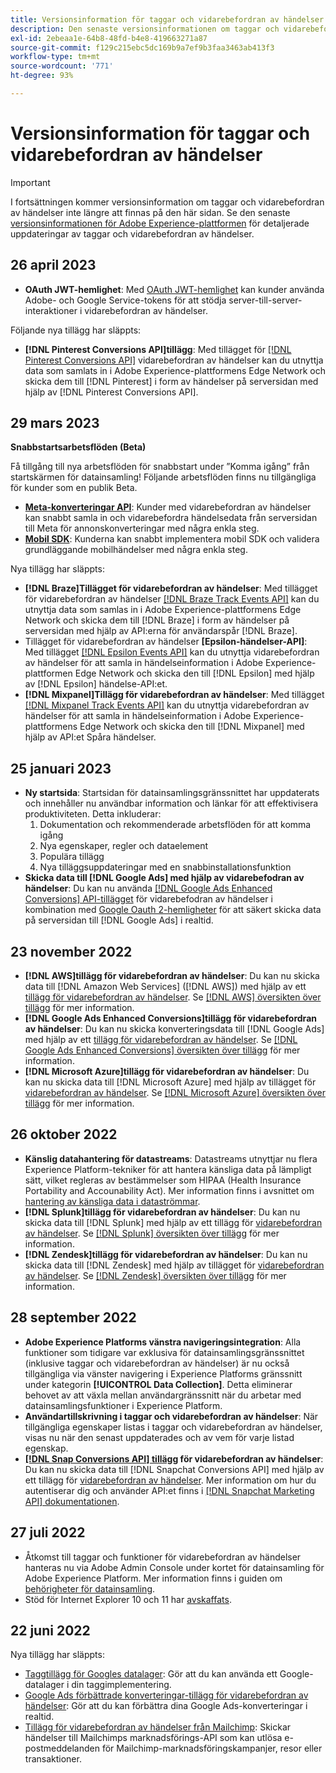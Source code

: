 ```yaml
---
title: Versionsinformation för taggar och vidarebefordran av händelser
description: Den senaste versionsinformationen om taggar och vidarebefordran av händelser i Adobe Experience Platform.
exl-id: 2ebeaa1e-64b8-48fd-b4e8-419663271a87
source-git-commit: f129c215ebc5dc169b9a7ef9b3faa3463ab413f3
workflow-type: tm+mt
source-wordcount: '771'
ht-degree: 93%

---
```


# Versionsinformation för taggar och vidarebefordran av händelser

>[!IMPORTANT]
>
>I fortsättningen kommer versionsinformation om taggar och vidarebefordran av händelser inte längre att finnas på den här sidan. Se den senaste [versionsinformationen för Adobe Experience-plattformen](https://experienceleague.adobe.com/docs/experience-platform/release-notes/latest.html#data-collection) för detaljerade uppdateringar av taggar och vidarebefordran av händelser.

## 26 april 2023

* **OAuth JWT-hemlighet**: Med [OAuth JWT-hemlighet](https://experienceleague.adobe.com/docs/experience-platform/tags/event-forwarding/secrets.html) kan kunder använda Adobe- och Google Service-tokens för att stödja server-till-server-interaktioner i vidarebefordran av händelser.

Följande nya tillägg har släppts:

* **[!DNL Pinterest Conversions API]tillägg**: Med tillägget för [[!DNL Pinterest Conversions API]](https://experienceleague.adobe.com/docs/experience-platform/tags/extensions/server/pinterest/overview.html) vidarebefordran av händelser kan du utnyttja data som samlats in i Adobe Experience-plattformens Edge Network och skicka dem till [!DNL Pinterest] i form av händelser på serversidan med hjälp av [!DNL Pinterest Conversions API].

## 29 mars 2023

**Snabbstartsarbetsflöden (Beta)**

Få tillgång till nya arbetsflöden för snabbstart under ”Komma igång” från startskärmen för datainsamling! Följande arbetsflöden finns nu tillgängliga för kunder som en publik Beta.
* **[Meta-konverteringar API](https://experienceleague.adobe.com/docs/experience-platform/tags/extensions/server/meta/overview.html#quick-start)**: Kunder med vidarebefordran av händelser kan snabbt samla in och vidarebefordra händelsedata från serversidan till Meta för annonskonverteringar med några enkla steg.
* **[Mobil SDK](https://developer.adobe.com/client-sdks/documentation/)**: Kunderna kan snabbt implementera mobil SDK och validera grundläggande mobilhändelser med några enkla steg.

Nya tillägg har släppts:

* **[!DNL Braze]Tillägget för vidarebefordran av händelser**: Med tillägget för vidarebefordran av händelser [[!DNL Braze Track Events API]](https://experienceleague.adobe.com/docs/experience-platform/tags/extensions/server/braze/overview.html) kan du utnyttja data som samlas in i Adobe Experience-plattformens Edge Network och skicka dem till [!DNL Braze] i form av händelser på serversidan med hjälp av API:erna för användarspår [!DNL Braze].
* Tillägget för vidarebefordran av händelser **[Epsilon-händelser-API]**: Med tillägget [[!DNL Epsilon Events API]](https://experienceleague.adobe.com/docs/experience-platform/tags/extensions/server/braze/overview.html) kan du utnyttja vidarebefordran av händelser för att samla in händelseinformation i Adobe Experience-plattformen Edge Network och skicka den till [!DNL Epsilon] med hjälp av [!DNL Epsilon] händelse-API:et.
* **[!DNL Mixpanel]Tillägg för vidarebefordran av händelser**: Med tillägget [[!DNL Mixpanel Track Events API]](https://experienceleague.adobe.com/docs/experience-platform/tags/extensions/server/braze/overview.html) kan du utnyttja vidarebefordran av händelser för att samla in händelseinformation i Adobe Experience-plattformens Edge Network och skicka den till [!DNL Mixpanel] med hjälp av API:et Spåra händelser.

## 25 januari 2023

* **Ny startsida**: Startsidan för datainsamlingsgränssnittet har uppdaterats och innehåller nu användbar information och länkar för att effektivisera produktiviteten. Detta inkluderar:
   1. Dokumentation och rekommenderade arbetsflöden för att komma igång
   1. Nya egenskaper, regler och dataelement
   1. Populära tillägg
   1. Nya tilläggsuppdateringar med en snabbinstallationsfunktion
* **Skicka data till [!DNL Google Ads] med hjälp av vidarebefodran av händelser**: Du kan nu använda [[!DNL Google Ads Enhanced Conversions] API-tillägget](../extensions/server/google-ads-enhanced-conversions/overview.md) för vidarebefodran av händelser i kombination med [Google Oauth 2-hemligheter](../ui/event-forwarding/secrets.md#google-oauth2) för att säkert skicka data på serversidan till [!DNL Google Ads] i realtid.

## 23 november 2022

* **[!DNL AWS]tillägg för vidarebefordran av händelser**: Du kan nu skicka data till [!DNL Amazon Web Services] ([!DNL AWS]) med hjälp av ett [tillägg för vidarebefordran av händelser](../../tags/ui/event-forwarding/overview.md). Se [[!DNL AWS] översikten över tillägg](../../tags/extensions/server/aws/overview.md) för mer information.
* **[!DNL Google Ads Enhanced Conversions]tillägg för vidarebefordran av händelser**: Du kan nu skicka konverteringsdata till [!DNL Google Ads] med hjälp av ett [tillägg för vidarebefordran av händelser](../../tags/ui/event-forwarding/overview.md). Se [[!DNL Google Ads Enhanced Conversions] översikten över tillägg](../../tags/extensions/server/google-ads-enhanced-conversions/overview.md) för mer information.
* **[!DNL Microsoft Azure]tillägg för vidarebefordran av händelser**: Du kan nu skicka data till [!DNL Microsoft Azure] med hjälp av tillägget för [vidarebefordran av händelser](../../tags/ui/event-forwarding/overview.md). Se [[!DNL Microsoft Azure] översikten över tillägg](../../tags/extensions/server/azure/overview.md) för mer information.

## 26 oktober 2022

* **Känslig datahantering för datastreams**: Datastreams utnyttjar nu flera Experience Platform-tekniker för att hantera känsliga data på lämpligt sätt, vilket regleras av bestämmelser som HIPAA (Health Insurance Portability and Accounability Act). Mer information finns i avsnittet om [hantering av känsliga data i dataströmmar](../../datastreams/overview.md#sensitive).
* **[!DNL Splunk]tillägg för vidarebefordran av händelser**: Du kan nu skicka data till [!DNL Splunk] med hjälp av ett tillägg för [vidarebefordran av händelser](../ui/event-forwarding/overview.md). Se [[!DNL Splunk] översikten över tillägg](../extensions/server/splunk/overview.md) för mer information.
* **[!DNL Zendesk]tillägg för vidarebefordran av händelser**: Du kan nu skicka data till [!DNL Zendesk] med hjälp av tillägget för [vidarebefordran av händelser](../ui/event-forwarding/overview.md). Se [[!DNL Zendesk] översikten över tillägg](../extensions/server/zendesk/overview.md) för mer information.

## 28 september 2022

* **Adobe Experience Platforms vänstra navigeringsintegration**: Alla funktioner som tidigare var exklusiva för datainsamlingsgränssnittet (inklusive taggar och vidarebefordran av händelser) är nu också tillgängliga via vänster navigering i Experience Platforms gränssnitt under kategorin **[!UICONTROL Data Collection]**. Detta eliminerar behovet av att växla mellan användargränssnitt när du arbetar med datainsamlingsfunktioner i Experience Platform.
* **Användartillskrivning i taggar och vidarebefordran av händelser**: När tillgängliga egenskaper listas i taggar och vidarebefordran av händelser, visas nu när den senast uppdaterades och av vem för varje listad egenskap.
* **[[!DNL Snap Conversions API] tillägg](https://exchange.adobe.com/apps/ec/108550) för vidarebefordran av händelser**: Du kan nu skicka data till [!DNL Snapchat Conversions API] med hjälp av ett tillägg för [vidarebefordran av händelser](../../tags/ui/event-forwarding/overview.md). Mer information om hur du autentiserar dig och använder API:et finns i [[!DNL Snapchat Marketing API] dokumentationen](https://marketingapi.snapchat.com/docs/conversion.html).

## 27 juli 2022

* Åtkomst till taggar och funktioner för vidarebefordran av händelser hanteras nu via Adobe Admin Console under kortet för datainsamling för Adobe Experience Platform. Mer information finns i guiden om [behörigheter för datainsamling](../../collection/permissions.md).
* Stöd för Internet Explorer 10 och 11 har [avskaffats](../ie-deprecation.md).

## 22 juni 2022

Nya tillägg har släppts:

* [Taggtillägg för Googles datalager](../extensions/client/google-data-layer/overview.md): Gör att du kan använda ett Google-datalager i din taggimplementering.
* [Google Ads förbättrade konverteringar-tillägg för vidarebefordran av händelser](https://partners.adobe.com/exchangeprogram/experiencecloud/exchange.details.108630.html): Gör att du kan förbättra dina Google Ads-konverteringar i realtid.
* [Tillägg för vidarebefordran av händelser från Mailchimp](../extensions/server/mailchimp/overview.md): Skickar händelser till Mailchimps marknadsförings-API som kan utlösa e-postmeddelanden för Mailchimp-marknadsföringskampanjer, resor eller transaktioner.